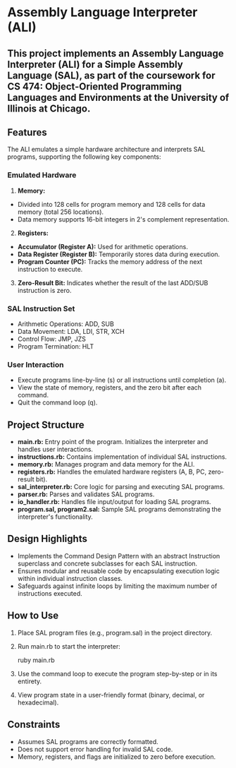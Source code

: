 # Assembly Language Interpreter (ALI)

## This project implements an Assembly Language Interpreter (ALI) for a Simple Assembly Language (SAL), as part of the coursework for CS 474: Object-Oriented Programming Languages and Environments at the University of Illinois at Chicago.

## Features

The ALI emulates a simple hardware architecture and interprets SAL programs, supporting the following key components:

### Emulated Hardware
1. **Memory:**
- Divided into 128 cells for program memory and 128 cells for data memory (total 256 locations).
- Data memory supports 16-bit integers in 2's complement representation.
2. **Registers:**
- **Accumulator (Register A):** Used for arithmetic operations.
- **Data Register (Register B):** Temporarily stores data during execution.
- **Program Counter (PC):** Tracks the memory address of the next instruction to execute. 
3. **Zero-Result Bit:** Indicates whether the result of the last ADD/SUB instruction is zero.

### SAL Instruction Set
* Arithmetic Operations: ADD, SUB
* Data Movement: LDA, LDI, STR, XCH
* Control Flow: JMP, JZS
* Program Termination: HLT

### User Interaction
* Execute programs line-by-line (s) or all instructions until completion (a).
* View the state of memory, registers, and the zero bit after each command.
* Quit the command loop (q).

## Project Structure
* **main.rb:** Entry point of the program. Initializes the interpreter and handles user interactions.
* **instructions.rb:** Contains implementation of individual SAL instructions.
* **memory.rb:** Manages program and data memory for the ALI.
* **registers.rb:** Handles the emulated hardware registers (A, B, PC, zero-result bit).
* **sal_interpreter.rb:** Core logic for parsing and executing SAL programs.
* **parser.rb:** Parses and validates SAL programs.
* **io_handler.rb:** Handles file input/output for loading SAL programs.
* **program.sal, program2.sal:** Sample SAL programs demonstrating the interpreter's functionality.

## Design Highlights
* Implements the Command Design Pattern with an abstract Instruction superclass and concrete subclasses for each SAL instruction.
* Ensures modular and reusable code by encapsulating execution logic within individual instruction classes.
* Safeguards against infinite loops by limiting the maximum number of instructions executed.

## How to Use
1. Place SAL program files (e.g., program.sal) in the project directory.
2. Run main.rb to start the interpreter:


    ruby main.rb


3. Use the command loop to execute the program step-by-step or in its entirety. 
4. View program state in a user-friendly format (binary, decimal, or hexadecimal).

## Constraints
* Assumes SAL programs are correctly formatted.
* Does not support error handling for invalid SAL code.
* Memory, registers, and flags are initialized to zero before execution.